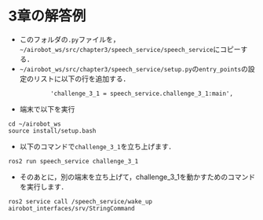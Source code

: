 # 3章の解答例

- このフォルダの```.py```ファイルを，```~/airobot_ws/src/chapter3/speech_service/speech_service```にコピーする．
- ```~/airobot_ws/src/chapter3/speech_service/setup.py```の```entry_points```の設定のリストに以下の行を追加する．
```
            'challenge_3_1 = speech_service.challenge_3_1:main',
```

- 端末で以下を実行
```
cd ~/airobot_ws
source install/setup.bash
```

- 以下のコマンドで```challenge_3_1```を立ち上げます．
```
ros2 run speech_service challenge_3_1
```
- そのあとに，別の端末を立ち上げて，challenge_3_1を動かすためのコマンドを実行します．
```
ros2 service call /speech_service/wake_up airobot_interfaces/srv/StringCommand
```
